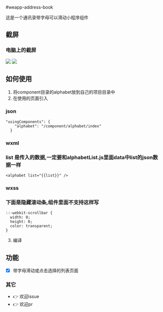 
#weapp-address-book

这是一个通讯录带字母可以滑动小程序组件


## 截屏

### 电脑上的截屏
![](https://github.com/kingbuwu/weapp-address-book/blob/master/images/1.png)
![](https://github.com/kingbuwu/weapp-address-book/blob/master/images/2.png)

## 如何使用

1. 将component目录的alphabet放到自己的项目目录中
2. 在使用的页面引入
### json
```
"usingComponents": {
    "alphabet": "/component/alphabet/index"
  }
```
### wxml
### list 是传入的数据,一定要和alphabetList.js里面data中list的json数据一样
```
<alphabet list="{{list}}" />
```
### wxss
### 下面是隐藏滚动条,组件里面不支持这样写
```
::-webkit-scrollbar {
  width: 0;
  height: 0;
  color: transparent;
}
```

3. 编译

## 功能

- [x] 带字母滑动或点击选择的列表页面

### 其它

- 👉 欢迎issue
- 👉 欢迎pr
